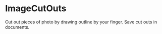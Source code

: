 ImageCutOuts
============

Cut out pieces of photo by drawing outline by your finger. Save cut outs in documents.
